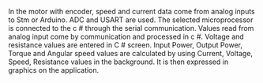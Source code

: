 In the motor with encoder, speed and current data come from analog inputs to Stm or Arduino. ADC and USART are used. The selected microprocessor is connected to the c # through the serial communication. Values read from analog input come by communication and processed in c #. Voltage and resistance values are entered in C # screen. Input Power, Output Power, Torque and Angular speed values are calculated by using Current, Voltage, Speed, Resistance values in the background. It is then expressed in graphics on the application.
